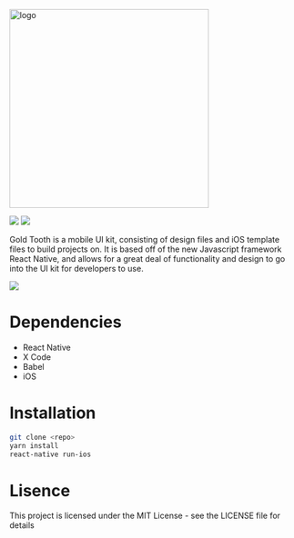 <img src="http://imgur.com/2ejJ4sK.jpg" alt="logo" width="350"><br>

<img src="https://img.shields.io/npm/l/express.svg"> <img src="https://img.shields.io/david/strongloop/express.svg">

Gold Tooth is a mobile UI kit, consisting of design files and iOS template files to build projects on. It is based off of the new Javascript framework React Native, and allows for a great deal of functionality and design to go into the UI kit for developers to use.
<br>


<img src="https://goo.gl/5gewoY">

# Dependencies

* React Native
* X Code
* Babel
* iOS

# Installation

```bash
git clone <repo>
yarn install
react-native run-ios
```

# Lisence

This project is licensed under the MIT License - see the LICENSE file for details
